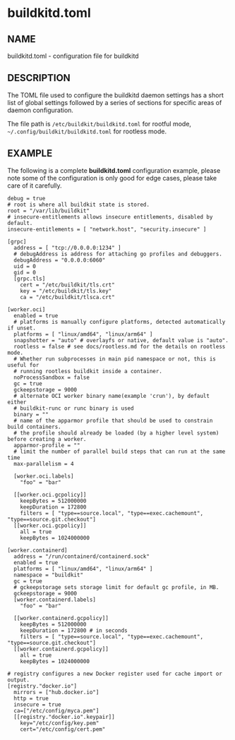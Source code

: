 # buildkitd.toml

## NAME

buildkitd.toml - configuration file for buildkitd


## DESCRIPTION

The TOML file used to configure the buildkitd daemon settings has a short
list of global settings followed by a series of sections for specific areas
of daemon configuration.

The file path is `/etc/buildkit/buildkitd.toml` for rootful mode,
`~/.config/buildkit/buildkitd.toml` for rootless mode.

## EXAMPLE

The following is a complete **buildkitd.toml** configuration example,
please note some of the configuration is only good for edge cases, please
take care of it carefully.

```
debug = true
# root is where all buildkit state is stored.
root = "/var/lib/buildkit"
# insecure-entitlements allows insecure entitlements, disabled by default.
insecure-entitlements = [ "network.host", "security.insecure" ]

[grpc]
  address = [ "tcp://0.0.0.0:1234" ]
  # debugAddress is address for attaching go profiles and debuggers.
  debugAddress = "0.0.0.0:6060"
  uid = 0
  gid = 0
  [grpc.tls]
    cert = "/etc/buildkit/tls.crt"
    key = "/etc/buildkit/tls.key"
    ca = "/etc/buildkit/tlsca.crt"

[worker.oci]
  enabled = true
  # platforms is manually configure platforms, detected automatically if unset.
  platforms = [ "linux/amd64", "linux/arm64" ]
  snapshotter = "auto" # overlayfs or native, default value is "auto".
  rootless = false # see docs/rootless.md for the details on rootless mode.
  # Whether run subprocesses in main pid namespace or not, this is useful for
  # running rootless buildkit inside a container.
  noProcessSandbox = false
  gc = true
  gckeepstorage = 9000
  # alternate OCI worker binary name(example 'crun'), by default either 
  # buildkit-runc or runc binary is used
  binary = ""
  # name of the apparmor profile that should be used to constrain build containers.
  # the profile should already be loaded (by a higher level system) before creating a worker.
  apparmor-profile = ""
  # limit the number of parallel build steps that can run at the same time
  max-parallelism = 4

  [worker.oci.labels]
    "foo" = "bar"

  [[worker.oci.gcpolicy]]
    keepBytes = 512000000
    keepDuration = 172800
    filters = [ "type==source.local", "type==exec.cachemount", "type==source.git.checkout"]
  [[worker.oci.gcpolicy]]
    all = true
    keepBytes = 1024000000

[worker.containerd]
  address = "/run/containerd/containerd.sock"
  enabled = true
  platforms = [ "linux/amd64", "linux/arm64" ]
  namespace = "buildkit"
  gc = true
  # gckeepstorage sets storage limit for default gc profile, in MB.
  gckeepstorage = 9000
  [worker.containerd.labels]
    "foo" = "bar"

  [[worker.containerd.gcpolicy]]
    keepBytes = 512000000
    keepDuration = 172800 # in seconds
    filters = [ "type==source.local", "type==exec.cachemount", "type==source.git.checkout"]
  [[worker.containerd.gcpolicy]]
    all = true
    keepBytes = 1024000000

# registry configures a new Docker register used for cache import or output.
[registry."docker.io"]
  mirrors = ["hub.docker.io"]
  http = true
  insecure = true
  ca=["/etc/config/myca.pem"]
  [[registry."docker.io".keypair]]
    key="/etc/config/key.pem"
    cert="/etc/config/cert.pem"
```
